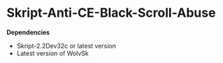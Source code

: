 # Skript-Anti-CE-Black-Scroll-Abuse
**Dependencies**
- Skript-2.2Dev32c or latest version
- Latest version of WolvSk
